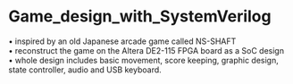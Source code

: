# Game_design_with_SystemVerilog
•	inspired by an old Japanese arcade game called NS-SHAFT<br />
•	reconstruct the game on the Altera DE2-115 FPGA board as a SoC design<br />
•	whole design includes basic movement, score keeping, graphic design, state controller, audio and USB keyboard.<br />
